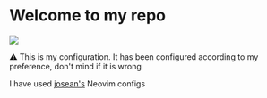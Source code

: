 # Welcome to my repo
![](https://geekdude.github.io/assets/images/dotfiles-header.png)

⚠ This is my configuration. It has been configured according to my preference, don't mind if it is wrong

I have used [josean's](https://github.com/josean-dev) Neovim configs
